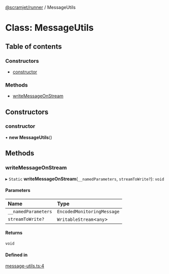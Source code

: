 [@scramjet/runner](../README.md) / MessageUtils

# Class: MessageUtils

## Table of contents

### Constructors

- [constructor](messageutils.md#constructor)

### Methods

- [writeMessageOnStream](messageutils.md#writemessageonstream)

## Constructors

### constructor

• **new MessageUtils**()

## Methods

### writeMessageOnStream

▸ `Static` **writeMessageOnStream**(`__namedParameters`, `streamToWrite?`): `void`

#### Parameters

| Name | Type |
| :------ | :------ |
| `__namedParameters` | `EncodedMonitoringMessage` |
| `streamToWrite?` | `WritableStream`<`any`\> |

#### Returns

`void`

#### Defined in

[message-utils.ts:4](https://github.com/scramjet-cloud-platform/scramjet-csi-dev/blob/HEAD/packages/runner/src/message-utils.ts#L4)
